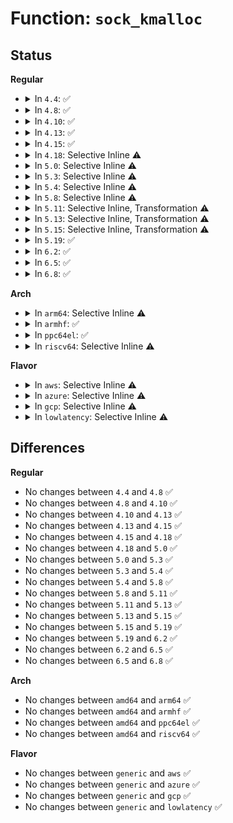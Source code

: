 # Function: <code>sock_kmalloc</code>

## Status
<b>Regular</b>
<ul>
<li>
<details>
<summary>In <code>4.4</code>: ✅</summary>

```c
void *sock_kmalloc(struct sock *sk, int size, gfp_t priority);
```

**Collision:** Unique Global

**Inline:** No

**Transformation:** False

**Instances:**

```
In net/core/sock.c (ffffffff81700a20)
Location: net/core/sock.c:1763
Inline: False
Direct callers:
  - net/socket.c:___sys_sendmsg
  - net/compat.c:cmsghdr_from_user_compat_to_kern
  - net/ipv4/igmp.c:ip_mc_join_group
  - net/ipv4/igmp.c:ip_mc_source
  - net/ipv4/igmp.c:ip_mc_source
  - net/ipv4/igmp.c:ip_mc_msfilter
  - net/ipv6/anycast.c:ipv6_sock_ac_join
  - net/ipv6/mcast.c:ipv6_sock_mc_join
  - net/ipv6/mcast.c:ip6_mc_source
  - net/ipv6/mcast.c:ip6_mc_source
  - net/ipv6/mcast.c:ip6_mc_msfilter
  - net/ipv6/exthdrs.c:ipv6_dup_options
  - net/ipv6/exthdrs.c:ipv6_renew_options
```
**Symbols:**

```
ffffffff81700a20-ffffffff81700a72: sock_kmalloc (STB_GLOBAL)
```
</details>
</li>
<li>
<details>
<summary>In <code>4.8</code>: ✅</summary>

```c
void *sock_kmalloc(struct sock *sk, int size, gfp_t priority);
```

**Collision:** Unique Global

**Inline:** No

**Transformation:** False

**Instances:**

```
In net/core/sock.c (ffffffff817673e0)
Location: net/core/sock.c:1792
Inline: False
Direct callers:
  - net/socket.c:___sys_sendmsg
  - net/compat.c:cmsghdr_from_user_compat_to_kern
  - net/ipv4/igmp.c:ip_mc_msfilter
  - net/ipv4/igmp.c:ip_mc_source
  - net/ipv4/igmp.c:ip_mc_source
  - net/ipv4/igmp.c:ip_mc_source
  - net/ipv4/igmp.c:ip_mc_join_group
  - net/ipv6/anycast.c:ipv6_sock_ac_join
  - net/ipv6/mcast.c:ip6_mc_msfilter
  - net/ipv6/mcast.c:ip6_mc_source
  - net/ipv6/mcast.c:ip6_mc_source
  - net/ipv6/mcast.c:ipv6_sock_mc_join
  - net/ipv6/exthdrs.c:ipv6_renew_options
  - net/ipv6/exthdrs.c:ipv6_dup_options
```
**Symbols:**

```
ffffffff817673e0-ffffffff81767434: sock_kmalloc (STB_GLOBAL)
```
</details>
</li>
<li>
<details>
<summary>In <code>4.10</code>: ✅</summary>

```c
void *sock_kmalloc(struct sock *sk, int size, gfp_t priority);
```

**Collision:** Unique Global

**Inline:** No

**Transformation:** False

**Instances:**

```
In net/core/sock.c (ffffffff81794400)
Location: net/core/sock.c:1790
Inline: False
Direct callers:
  - net/socket.c:___sys_sendmsg
  - net/compat.c:cmsghdr_from_user_compat_to_kern
  - net/ipv4/igmp.c:ip_mc_msfilter
  - net/ipv4/igmp.c:ip_mc_source
  - net/ipv4/igmp.c:ip_mc_source
  - net/ipv4/igmp.c:ip_mc_source
  - net/ipv4/igmp.c:ip_mc_join_group
  - net/ipv6/anycast.c:ipv6_sock_ac_join
  - net/ipv6/mcast.c:ip6_mc_msfilter
  - net/ipv6/mcast.c:ip6_mc_source
  - net/ipv6/mcast.c:ip6_mc_source
  - net/ipv6/mcast.c:ipv6_sock_mc_join
  - net/ipv6/exthdrs.c:ipv6_renew_options
  - net/ipv6/exthdrs.c:ipv6_dup_options
```
**Symbols:**

```
ffffffff81794400-ffffffff81794454: sock_kmalloc (STB_GLOBAL)
```
</details>
</li>
<li>
<details>
<summary>In <code>4.13</code>: ✅</summary>

```c
void *sock_kmalloc(struct sock *sk, int size, gfp_t priority);
```

**Collision:** Unique Global

**Inline:** No

**Transformation:** False

**Instances:**

```
In net/core/sock.c (ffffffff817b27f0)
Location: net/core/sock.c:1929
Inline: False
Direct callers:
  - net/socket.c:___sys_sendmsg
  - net/compat.c:cmsghdr_from_user_compat_to_kern
  - net/ipv4/igmp.c:ip_mc_msfilter
  - net/ipv4/igmp.c:ip_mc_source
  - net/ipv4/igmp.c:ip_mc_source
  - net/ipv4/igmp.c:ip_mc_source
  - net/ipv4/igmp.c:ip_mc_join_group
  - net/ipv6/anycast.c:ipv6_sock_ac_join
  - net/ipv6/mcast.c:ip6_mc_msfilter
  - net/ipv6/mcast.c:ip6_mc_source
  - net/ipv6/mcast.c:ip6_mc_source
  - net/ipv6/mcast.c:ipv6_sock_mc_join
  - net/ipv6/exthdrs.c:ipv6_renew_options
  - net/ipv6/exthdrs.c:ipv6_dup_options
```
**Symbols:**

```
ffffffff817b27f0-ffffffff817b2844: sock_kmalloc (STB_GLOBAL)
```
</details>
</li>
<li>
<details>
<summary>In <code>4.15</code>: ✅</summary>

```c
void *sock_kmalloc(struct sock *sk, int size, gfp_t priority);
```

**Collision:** Unique Global

**Inline:** No

**Transformation:** False

**Instances:**

```
In net/core/sock.c (ffffffff8182aa00)
Location: net/core/sock.c:1967
Inline: False
Direct callers:
  - net/socket.c:___sys_sendmsg
  - net/compat.c:cmsghdr_from_user_compat_to_kern
  - net/ipv4/igmp.c:ip_mc_msfilter
  - net/ipv4/igmp.c:ip_mc_source
  - net/ipv4/igmp.c:ip_mc_source
  - net/ipv4/igmp.c:ip_mc_source
  - net/ipv4/igmp.c:ip_mc_join_group
  - net/ipv6/anycast.c:ipv6_sock_ac_join
  - net/ipv6/mcast.c:ip6_mc_msfilter
  - net/ipv6/mcast.c:ip6_mc_source
  - net/ipv6/mcast.c:ip6_mc_source
  - net/ipv6/mcast.c:ipv6_sock_mc_join
  - net/ipv6/exthdrs.c:ipv6_renew_options
  - net/ipv6/exthdrs.c:ipv6_dup_options
```
**Symbols:**

```
ffffffff8182aa00-ffffffff8182aa54: sock_kmalloc (STB_GLOBAL)
```
</details>
</li>
<li>
<details>
<summary>In <code>4.18</code>: Selective Inline ⚠️</summary>

```c
void *sock_kmalloc(struct sock *sk, int size, gfp_t priority);
```

**Collision:** Unique Global

**Inline:** Selective

**Transformation:** False

**Instances:**

```
In net/core/sock.c (ffffffff818758d0)
Location: net/core/sock.c:1987
Inline: True
Direct callers:
  - net/socket.c:___sys_sendmsg
  - net/compat.c:cmsghdr_from_user_compat_to_kern
  - net/ipv4/igmp.c:ip_mc_msfilter
  - net/ipv4/igmp.c:ip_mc_source
  - net/ipv4/igmp.c:ip_mc_source
  - net/ipv4/igmp.c:__ip_mc_join_group
  - net/ipv6/anycast.c:ipv6_sock_ac_join
  - net/ipv6/mcast.c:ip6_mc_msfilter
  - net/ipv6/mcast.c:ip6_mc_source
  - net/ipv6/mcast.c:ip6_mc_source
  - net/ipv6/mcast.c:__ipv6_sock_mc_join
  - net/ipv6/exthdrs.c:ipv6_renew_options
  - net/ipv6/exthdrs.c:ipv6_renew_options
  - net/ipv6/exthdrs.c:ipv6_dup_options
```
**Symbols:**

```
ffffffff818758d0-ffffffff81875926: sock_kmalloc (STB_GLOBAL)
```
</details>
</li>
<li>
<details>
<summary>In <code>5.0</code>: Selective Inline ⚠️</summary>

```c
void *sock_kmalloc(struct sock *sk, int size, gfp_t priority);
```

**Collision:** Unique Global

**Inline:** Selective

**Transformation:** False

**Instances:**

```
In net/core/sock.c (ffffffff81896210)
Location: net/core/sock.c:1983
Inline: True
Direct callers:
  - net/socket.c:___sys_sendmsg
  - net/compat.c:cmsghdr_from_user_compat_to_kern
  - net/ipv4/igmp.c:ip_mc_msfilter
  - net/ipv4/igmp.c:ip_mc_source
  - net/ipv4/igmp.c:ip_mc_source
  - net/ipv4/igmp.c:__ip_mc_join_group
  - net/ipv6/anycast.c:ipv6_sock_ac_join
  - net/ipv6/mcast.c:ip6_mc_msfilter
  - net/ipv6/mcast.c:ip6_mc_source
  - net/ipv6/mcast.c:ip6_mc_source
  - net/ipv6/mcast.c:__ipv6_sock_mc_join
  - net/ipv6/exthdrs.c:ipv6_renew_options
  - net/ipv6/exthdrs.c:ipv6_renew_options
  - net/ipv6/exthdrs.c:ipv6_dup_options
```
**Symbols:**

```
ffffffff81896210-ffffffff81896266: sock_kmalloc (STB_GLOBAL)
```
</details>
</li>
<li>
<details>
<summary>In <code>5.3</code>: Selective Inline ⚠️</summary>

```c
void *sock_kmalloc(struct sock *sk, int size, gfp_t priority);
```

**Collision:** Unique Global

**Inline:** Selective

**Transformation:** False

**Instances:**

```
In net/core/sock.c (ffffffff818e2360)
Location: net/core/sock.c:2124
Inline: True
Direct callers:
  - net/socket.c:___sys_sendmsg
  - net/compat.c:cmsghdr_from_user_compat_to_kern
  - net/ipv4/igmp.c:ip_mc_msfilter
  - net/ipv4/igmp.c:ip_mc_source
  - net/ipv4/igmp.c:ip_mc_source
  - net/ipv4/igmp.c:__ip_mc_join_group
  - net/ipv6/anycast.c:ipv6_sock_ac_join
  - net/ipv6/mcast.c:ip6_mc_msfilter
  - net/ipv6/mcast.c:ip6_mc_source
  - net/ipv6/mcast.c:ip6_mc_source
  - net/ipv6/mcast.c:__ipv6_sock_mc_join
  - net/ipv6/exthdrs.c:ipv6_renew_options
  - net/ipv6/exthdrs.c:ipv6_renew_options
  - net/ipv6/exthdrs.c:ipv6_dup_options
```
**Symbols:**

```
ffffffff818e2360-ffffffff818e23af: sock_kmalloc (STB_GLOBAL)
```
</details>
</li>
<li>
<details>
<summary>In <code>5.4</code>: Selective Inline ⚠️</summary>

```c
void *sock_kmalloc(struct sock *sk, int size, gfp_t priority);
```

**Collision:** Unique Global

**Inline:** Selective

**Transformation:** False

**Instances:**

```
In net/core/sock.c (ffffffff81914510)
Location: net/core/sock.c:2139
Inline: True
Direct callers:
  - net/socket.c:____sys_sendmsg
  - net/compat.c:cmsghdr_from_user_compat_to_kern
  - net/ipv4/igmp.c:ip_mc_msfilter
  - net/ipv4/igmp.c:ip_mc_source
  - net/ipv4/igmp.c:ip_mc_source
  - net/ipv4/igmp.c:__ip_mc_join_group
  - net/ipv6/anycast.c:ipv6_sock_ac_join
  - net/ipv6/mcast.c:ip6_mc_msfilter
  - net/ipv6/mcast.c:ip6_mc_source
  - net/ipv6/mcast.c:ip6_mc_source
  - net/ipv6/mcast.c:__ipv6_sock_mc_join
  - net/ipv6/exthdrs.c:ipv6_renew_options
  - net/ipv6/exthdrs.c:ipv6_renew_options
  - net/ipv6/exthdrs.c:ipv6_dup_options
```
**Symbols:**

```
ffffffff81914510-ffffffff8191455f: sock_kmalloc (STB_GLOBAL)
```
</details>
</li>
<li>
<details>
<summary>In <code>5.8</code>: Selective Inline ⚠️</summary>

```c
void *sock_kmalloc(struct sock *sk, int size, gfp_t priority);
```

**Collision:** Unique Global

**Inline:** Selective

**Transformation:** False

**Instances:**

```
In net/core/sock.c (ffffffff819e4720)
Location: net/core/sock.c:2248
Inline: True
Direct callers:
  - net/socket.c:____sys_sendmsg
  - net/compat.c:cmsghdr_from_user_compat_to_kern
  - net/ipv4/tcp_ipv4.c:tcp_md5_do_add
  - net/ipv4/igmp.c:ip_mc_msfilter
  - net/ipv4/igmp.c:ip_mc_source
  - net/ipv4/igmp.c:ip_mc_source
  - net/ipv4/igmp.c:__ip_mc_join_group
  - net/ipv6/anycast.c:ipv6_sock_ac_join
  - net/ipv6/mcast.c:ip6_mc_msfilter
  - net/ipv6/mcast.c:ip6_mc_source
  - net/ipv6/mcast.c:ip6_mc_source
  - net/ipv6/mcast.c:__ipv6_sock_mc_join
  - net/ipv6/exthdrs.c:ipv6_renew_options
  - net/ipv6/exthdrs.c:ipv6_renew_options
  - net/ipv6/exthdrs.c:ipv6_dup_options
```
**Symbols:**

```
ffffffff819e4720-ffffffff819e476f: sock_kmalloc (STB_GLOBAL)
```
</details>
</li>
<li>
<details>
<summary>In <code>5.11</code>: Selective Inline, Transformation ⚠️</summary>

```c
void *sock_kmalloc(struct sock *sk, int size, gfp_t priority);
```

**Collision:** Unique Global

**Inline:** Selective

**Transformation:** True

**Instances:**

```
In net/core/sock.c (ffffffff819e3f90)
Location: net/core/sock.c:2240
Inline: True
Direct callers:
  - net/socket.c:____sys_sendmsg
  - net/compat.c:cmsghdr_from_user_compat_to_kern
  - net/ipv4/tcp_ipv4.c:tcp_md5_do_add
  - net/ipv4/igmp.c:ip_mc_msfilter
  - net/ipv4/igmp.c:ip_mc_source
  - net/ipv4/igmp.c:ip_mc_source
  - net/ipv4/igmp.c:__ip_mc_join_group
  - net/ipv6/anycast.c:ipv6_sock_ac_join
  - net/ipv6/mcast.c:ip6_mc_msfilter
  - net/ipv6/mcast.c:ip6_mc_source
  - net/ipv6/mcast.c:ip6_mc_source
  - net/ipv6/mcast.c:__ipv6_sock_mc_join
  - net/ipv6/exthdrs.c:ipv6_renew_options
  - net/ipv6/exthdrs.c:ipv6_renew_options
  - net/ipv6/exthdrs.c:ipv6_dup_options
```
**Symbols:**

```
ffffffff819e3f90-ffffffff819e3fc7: sock_kmalloc.part.0 (STB_LOCAL)
ffffffff819e3fd0-ffffffff819e3ffc: sock_kmalloc (STB_GLOBAL)
```
</details>
</li>
<li>
<details>
<summary>In <code>5.13</code>: Selective Inline, Transformation ⚠️</summary>

```c
void *sock_kmalloc(struct sock *sk, int size, gfp_t priority);
```

**Collision:** Unique Global

**Inline:** Selective

**Transformation:** True

**Instances:**

```
In net/core/sock.c (ffffffff819ca020)
Location: net/core/sock.c:2263
Inline: True
Direct callers:
  - net/socket.c:____sys_sendmsg
  - net/compat.c:cmsghdr_from_user_compat_to_kern
  - net/ipv4/tcp_ipv4.c:tcp_md5_do_add
  - net/ipv4/igmp.c:ip_mc_msfilter
  - net/ipv4/igmp.c:ip_mc_source
  - net/ipv4/igmp.c:ip_mc_source
  - net/ipv4/igmp.c:__ip_mc_join_group
  - net/ipv6/anycast.c:ipv6_sock_ac_join
  - net/ipv6/mcast.c:ip6_mc_msfilter
  - net/ipv6/mcast.c:ip6_mc_source
  - net/ipv6/mcast.c:ip6_mc_source
  - net/ipv6/mcast.c:__ipv6_sock_mc_join
  - net/ipv6/exthdrs.c:ipv6_renew_options
  - net/ipv6/exthdrs.c:ipv6_renew_options
  - net/ipv6/exthdrs.c:ipv6_dup_options
```
**Symbols:**

```
ffffffff819ca020-ffffffff819ca057: sock_kmalloc.part.0 (STB_LOCAL)
ffffffff819ca060-ffffffff819ca08c: sock_kmalloc (STB_GLOBAL)
```
</details>
</li>
<li>
<details>
<summary>In <code>5.15</code>: Selective Inline, Transformation ⚠️</summary>

```c
void *sock_kmalloc(struct sock *sk, int size, gfp_t priority);
```

**Collision:** Unique Global

**Inline:** Selective

**Transformation:** True

**Instances:**

```
In net/core/sock.c (ffffffff81a79560)
Location: net/core/sock.c:2387
Inline: True
Direct callers:
  - net/socket.c:____sys_sendmsg
  - net/compat.c:cmsghdr_from_user_compat_to_kern
  - net/ipv4/tcp_ipv4.c:tcp_md5_do_add
  - net/ipv4/igmp.c:ip_mc_msfilter
  - net/ipv4/igmp.c:ip_mc_source
  - net/ipv4/igmp.c:ip_mc_source
  - net/ipv4/igmp.c:__ip_mc_join_group
  - net/ipv6/anycast.c:ipv6_sock_ac_join
  - net/ipv6/mcast.c:ip6_mc_msfilter
  - net/ipv6/mcast.c:ip6_mc_source
  - net/ipv6/mcast.c:ip6_mc_source
  - net/ipv6/mcast.c:__ipv6_sock_mc_join
  - net/ipv6/exthdrs.c:ipv6_renew_options
  - net/ipv6/exthdrs.c:ipv6_renew_options
  - net/ipv6/exthdrs.c:ipv6_dup_options
```
**Symbols:**

```
ffffffff81a79560-ffffffff81a79597: sock_kmalloc.part.0 (STB_LOCAL)
ffffffff81a795a0-ffffffff81a795cc: sock_kmalloc (STB_GLOBAL)
```
</details>
</li>
<li>
<details>
<summary>In <code>5.19</code>: ✅</summary>

```c
void *sock_kmalloc(struct sock *sk, int size, gfp_t priority);
```

**Collision:** Unique Global

**Inline:** No

**Transformation:** False

**Instances:**

```
In net/core/sock.c (ffffffff81bec240)
Location: net/core/sock.c:2554
Inline: False
Direct callers:
  - net/socket.c:____sys_sendmsg
  - net/compat.c:cmsghdr_from_user_compat_to_kern
  - net/ipv4/tcp_ipv4.c:tcp_md5_do_add
  - net/ipv4/igmp.c:ip_mc_msfilter
  - net/ipv4/igmp.c:ip_mc_source
  - net/ipv4/igmp.c:__ip_mc_join_group
  - net/ipv6/anycast.c:ipv6_sock_ac_join
  - net/ipv6/mcast.c:ip6_mc_msfilter
  - net/ipv6/mcast.c:ip6_mc_source
  - net/ipv6/mcast.c:ip6_mc_source
  - net/ipv6/mcast.c:__ipv6_sock_mc_join
  - net/ipv6/exthdrs.c:ipv6_renew_options
  - net/ipv6/exthdrs.c:ipv6_renew_options
  - net/ipv6/exthdrs.c:ipv6_dup_options
  - net/mptcp/pm_userspace.c:mptcp_userspace_pm_append_new_local_addr
```
**Symbols:**

```
ffffffff81bec240-ffffffff81bec2aa: sock_kmalloc (STB_GLOBAL)
```
</details>
</li>
<li>
<details>
<summary>In <code>6.2</code>: ✅</summary>

```c
void *sock_kmalloc(struct sock *sk, int size, gfp_t priority);
```

**Collision:** Unique Global

**Inline:** No

**Transformation:** False

**Instances:**

```
In net/core/sock.c (ffffffff81d98c80)
Location: net/core/sock.c:2633
Inline: False
Direct callers:
  - net/socket.c:____sys_sendmsg
  - net/compat.c:cmsghdr_from_user_compat_to_kern
  - net/ipv4/tcp_ipv4.c:__tcp_md5_do_add
  - net/ipv4/igmp.c:ip_mc_msfilter
  - net/ipv4/igmp.c:ip_mc_source
  - net/ipv4/igmp.c:__ip_mc_join_group
  - net/ipv6/anycast.c:ipv6_sock_ac_join
  - net/ipv6/ipv6_sockglue.c:do_ipv6_setsockopt
  - net/ipv6/mcast.c:ip6_mc_msfilter
  - net/ipv6/mcast.c:ip6_mc_source
  - net/ipv6/mcast.c:ip6_mc_source
  - net/ipv6/mcast.c:__ipv6_sock_mc_join
  - net/ipv6/exthdrs.c:ipv6_renew_options
  - net/ipv6/exthdrs.c:ipv6_renew_options
  - net/ipv6/exthdrs.c:ipv6_dup_options
  - net/mptcp/pm_userspace.c:mptcp_userspace_pm_append_new_local_addr
```
**Symbols:**

```
ffffffff81d98c80-ffffffff81d98cf9: sock_kmalloc (STB_GLOBAL)
```
</details>
</li>
<li>
<details>
<summary>In <code>6.5</code>: ✅</summary>

```c
void *sock_kmalloc(struct sock *sk, int size, gfp_t priority);
```

**Collision:** Unique Global

**Inline:** No

**Transformation:** False

**Instances:**

```
In net/core/sock.c (ffffffff81e07020)
Location: net/core/sock.c:2693
Inline: False
Direct callers:
  - net/socket.c:____sys_sendmsg
  - net/compat.c:cmsghdr_from_user_compat_to_kern
  - net/ipv4/tcp_ipv4.c:__tcp_md5_do_add
  - net/ipv4/igmp.c:ip_mc_msfilter
  - net/ipv4/igmp.c:ip_mc_source
  - net/ipv4/igmp.c:__ip_mc_join_group
  - net/ipv6/anycast.c:ipv6_sock_ac_join
  - net/ipv6/ipv6_sockglue.c:do_ipv6_setsockopt
  - net/ipv6/mcast.c:ip6_mc_msfilter
  - net/ipv6/mcast.c:ip6_mc_source
  - net/ipv6/mcast.c:__ipv6_sock_mc_join
  - net/ipv6/exthdrs.c:ipv6_renew_options
  - net/ipv6/exthdrs.c:ipv6_renew_options
  - net/ipv6/exthdrs.c:ipv6_dup_options
  - net/mptcp/pm_userspace.c:mptcp_userspace_pm_append_new_local_addr
```
**Symbols:**

```
ffffffff81e07020-ffffffff81e0707b: sock_kmalloc (STB_GLOBAL)
```
</details>
</li>
<li>
<details>
<summary>In <code>6.8</code>: ✅</summary>

```c
void *sock_kmalloc(struct sock *sk, int size, gfp_t priority);
```

**Collision:** Unique Global

**Inline:** No

**Transformation:** False

**Instances:**

```
In net/core/sock.c (ffffffff81ec3880)
Location: net/core/sock.c:2673
Inline: False
Direct callers:
  - net/socket.c:____sys_sendmsg
  - net/compat.c:cmsghdr_from_user_compat_to_kern
  - net/ipv4/tcp_ipv4.c:__tcp_md5_do_add
  - net/ipv4/igmp.c:ip_mc_msfilter
  - net/ipv4/igmp.c:ip_mc_source
  - net/ipv4/igmp.c:__ip_mc_join_group
  - net/ipv4/tcp_ao.c:tcp_ao_add_cmd
  - net/ipv4/tcp_ao.c:tcp_ao_copy_all_matching
  - net/ipv6/anycast.c:ipv6_sock_ac_join
  - net/ipv6/ipv6_sockglue.c:do_ipv6_setsockopt
  - net/ipv6/mcast.c:ip6_mc_msfilter
  - net/ipv6/mcast.c:ip6_mc_source
  - net/ipv6/mcast.c:__ipv6_sock_mc_join
  - net/ipv6/exthdrs.c:ipv6_renew_options
  - net/ipv6/exthdrs.c:ipv6_renew_options
  - net/ipv6/exthdrs.c:ipv6_dup_options
  - net/mptcp/protocol.c:mptcp_copy_ip_options
  - net/mptcp/pm_userspace.c:mptcp_userspace_pm_append_new_local_addr
```
**Symbols:**

```
ffffffff81ec3880-ffffffff81ec38e2: sock_kmalloc (STB_GLOBAL)
```
</details>
</li>
</ul>
<b>Arch</b>
<ul>
<li>
<details>
<summary>In <code>arm64</code>: Selective Inline ⚠️</summary>

```c
void *sock_kmalloc(struct sock *sk, int size, gfp_t priority);
```

**Collision:** Unique Global

**Inline:** Selective

**Transformation:** False

**Instances:**

```
In net/core/sock.c (ffff800010bac230)
Location: net/core/sock.c:2139
Inline: True
Direct callers:
  - net/socket.c:____sys_sendmsg
  - net/compat.c:cmsghdr_from_user_compat_to_kern
  - net/ipv4/igmp.c:ip_mc_msfilter
  - net/ipv4/igmp.c:ip_mc_source
  - net/ipv4/igmp.c:ip_mc_source
  - net/ipv4/igmp.c:__ip_mc_join_group
  - net/ipv6/anycast.c:ipv6_sock_ac_join
  - net/ipv6/mcast.c:ip6_mc_msfilter
  - net/ipv6/mcast.c:ip6_mc_source
  - net/ipv6/mcast.c:ip6_mc_source
  - net/ipv6/mcast.c:__ipv6_sock_mc_join
  - net/ipv6/exthdrs.c:ipv6_renew_options
  - net/ipv6/exthdrs.c:ipv6_dup_options
```
**Symbols:**

```
ffff800010bac230-ffff800010bac2ec: sock_kmalloc (STB_GLOBAL)
```
</details>
</li>
<li>
<details>
<summary>In <code>armhf</code>: ✅</summary>

```c
void *sock_kmalloc(struct sock *sk, int size, gfp_t priority);
```

**Collision:** Unique Global

**Inline:** No

**Transformation:** False

**Instances:**

```
In net/core/sock.c (c0ccae4c)
Location: net/core/sock.c:2139
Inline: False
Direct callers:
  - net/socket.c:____sys_sendmsg
  - net/ipv4/igmp.c:ip_mc_msfilter
  - net/ipv4/igmp.c:ip_mc_source
  - net/ipv4/igmp.c:ip_mc_source
  - net/ipv4/igmp.c:__ip_mc_join_group
  - net/ipv6/anycast.c:ipv6_sock_ac_join
  - net/ipv6/mcast.c:ip6_mc_msfilter
  - net/ipv6/mcast.c:ip6_mc_source
  - net/ipv6/mcast.c:ip6_mc_source
  - net/ipv6/mcast.c:__ipv6_sock_mc_join
  - net/ipv6/exthdrs.c:ipv6_renew_options
  - net/ipv6/exthdrs.c:ipv6_renew_options
  - net/ipv6/exthdrs.c:ipv6_dup_options
```
**Symbols:**

```
c0ccae4c-c0ccaee0: sock_kmalloc (STB_GLOBAL)
```
</details>
</li>
<li>
<details>
<summary>In <code>ppc64el</code>: ✅</summary>

```c
void *sock_kmalloc(struct sock *sk, int size, gfp_t priority);
```

**Collision:** Unique Global

**Inline:** No

**Transformation:** False

**Instances:**

```
In net/core/sock.c (c000000000c82960)
Location: net/core/sock.c:2139
Inline: False
Direct callers:
  - net/socket.c:____sys_sendmsg
  - net/compat.c:cmsghdr_from_user_compat_to_kern
  - net/ipv4/igmp.c:ip_mc_msfilter
  - net/ipv4/igmp.c:ip_mc_source
  - net/ipv4/igmp.c:ip_mc_source
  - net/ipv4/igmp.c:__ip_mc_join_group
  - net/ipv6/anycast.c:ipv6_sock_ac_join
  - net/ipv6/mcast.c:ip6_mc_msfilter
  - net/ipv6/mcast.c:ip6_mc_source
  - net/ipv6/mcast.c:ip6_mc_source
  - net/ipv6/mcast.c:__ipv6_sock_mc_join
  - net/ipv6/exthdrs.c:ipv6_renew_options
  - net/ipv6/exthdrs.c:ipv6_dup_options
```
**Symbols:**

```
c000000000c82960-c000000000c82a48: sock_kmalloc (STB_GLOBAL)
```
</details>
</li>
<li>
<details>
<summary>In <code>riscv64</code>: Selective Inline ⚠️</summary>

```c
void *sock_kmalloc(struct sock *sk, int size, gfp_t priority);
```

**Collision:** Unique Global

**Inline:** Selective

**Transformation:** False

**Instances:**

```
In net/core/sock.c (ffffffe00073dbe8)
Location: net/core/sock.c:2139
Inline: True
Direct callers:
  - net/socket.c:____sys_sendmsg
  - net/ipv4/igmp.c:ip_mc_msfilter
  - net/ipv4/igmp.c:ip_mc_source
  - net/ipv4/igmp.c:ip_mc_source
  - net/ipv4/igmp.c:__ip_mc_join_group
  - net/ipv6/anycast.c:ipv6_sock_ac_join
  - net/ipv6/mcast.c:ip6_mc_msfilter
  - net/ipv6/mcast.c:ip6_mc_source
  - net/ipv6/mcast.c:ip6_mc_source
  - net/ipv6/mcast.c:__ipv6_sock_mc_join
  - net/ipv6/exthdrs.c:ipv6_renew_options
  - net/ipv6/exthdrs.c:ipv6_dup_options
```
**Symbols:**

```
ffffffe00073dbe8-ffffffe00073dc52: sock_kmalloc (STB_GLOBAL)
```
</details>
</li>
</ul>
<b>Flavor</b>
<ul>
<li>
<details>
<summary>In <code>aws</code>: Selective Inline ⚠️</summary>

```c
void *sock_kmalloc(struct sock *sk, int size, gfp_t priority);
```

**Collision:** Unique Global

**Inline:** Selective

**Transformation:** False

**Instances:**

```
In net/core/sock.c (ffffffff818b4510)
Location: net/core/sock.c:2139
Inline: True
Direct callers:
  - net/socket.c:____sys_sendmsg
  - net/compat.c:cmsghdr_from_user_compat_to_kern
  - net/ipv4/igmp.c:ip_mc_msfilter
  - net/ipv4/igmp.c:ip_mc_source
  - net/ipv4/igmp.c:ip_mc_source
  - net/ipv4/igmp.c:__ip_mc_join_group
  - net/ipv6/anycast.c:ipv6_sock_ac_join
  - net/ipv6/mcast.c:ip6_mc_msfilter
  - net/ipv6/mcast.c:ip6_mc_source
  - net/ipv6/mcast.c:ip6_mc_source
  - net/ipv6/mcast.c:__ipv6_sock_mc_join
  - net/ipv6/exthdrs.c:ipv6_renew_options
  - net/ipv6/exthdrs.c:ipv6_renew_options
  - net/ipv6/exthdrs.c:ipv6_dup_options
```
**Symbols:**

```
ffffffff818b4510-ffffffff818b455f: sock_kmalloc (STB_GLOBAL)
```
</details>
</li>
<li>
<details>
<summary>In <code>azure</code>: Selective Inline ⚠️</summary>

```c
void *sock_kmalloc(struct sock *sk, int size, gfp_t priority);
```

**Collision:** Unique Global

**Inline:** Selective

**Transformation:** False

**Instances:**

```
In net/core/sock.c (ffffffff8186e460)
Location: net/core/sock.c:2139
Inline: True
Direct callers:
  - net/socket.c:____sys_sendmsg
  - net/compat.c:cmsghdr_from_user_compat_to_kern
  - net/ipv4/igmp.c:ip_mc_msfilter
  - net/ipv4/igmp.c:ip_mc_source
  - net/ipv4/igmp.c:ip_mc_source
  - net/ipv4/igmp.c:__ip_mc_join_group
  - net/ipv6/anycast.c:ipv6_sock_ac_join
  - net/ipv6/mcast.c:ip6_mc_msfilter
  - net/ipv6/mcast.c:ip6_mc_source
  - net/ipv6/mcast.c:ip6_mc_source
  - net/ipv6/mcast.c:__ipv6_sock_mc_join
  - net/ipv6/exthdrs.c:ipv6_renew_options
  - net/ipv6/exthdrs.c:ipv6_renew_options
  - net/ipv6/exthdrs.c:ipv6_dup_options
```
**Symbols:**

```
ffffffff8186e460-ffffffff8186e4af: sock_kmalloc (STB_GLOBAL)
```
</details>
</li>
<li>
<details>
<summary>In <code>gcp</code>: Selective Inline ⚠️</summary>

```c
void *sock_kmalloc(struct sock *sk, int size, gfp_t priority);
```

**Collision:** Unique Global

**Inline:** Selective

**Transformation:** False

**Instances:**

```
In net/core/sock.c (ffffffff81905510)
Location: net/core/sock.c:2139
Inline: True
Direct callers:
  - net/socket.c:____sys_sendmsg
  - net/compat.c:cmsghdr_from_user_compat_to_kern
  - net/ipv4/igmp.c:ip_mc_msfilter
  - net/ipv4/igmp.c:ip_mc_source
  - net/ipv4/igmp.c:ip_mc_source
  - net/ipv4/igmp.c:__ip_mc_join_group
  - net/ipv6/anycast.c:ipv6_sock_ac_join
  - net/ipv6/mcast.c:ip6_mc_msfilter
  - net/ipv6/mcast.c:ip6_mc_source
  - net/ipv6/mcast.c:ip6_mc_source
  - net/ipv6/mcast.c:__ipv6_sock_mc_join
  - net/ipv6/exthdrs.c:ipv6_renew_options
  - net/ipv6/exthdrs.c:ipv6_renew_options
  - net/ipv6/exthdrs.c:ipv6_dup_options
```
**Symbols:**

```
ffffffff81905510-ffffffff8190555f: sock_kmalloc (STB_GLOBAL)
```
</details>
</li>
<li>
<details>
<summary>In <code>lowlatency</code>: Selective Inline ⚠️</summary>

```c
void *sock_kmalloc(struct sock *sk, int size, gfp_t priority);
```

**Collision:** Unique Global

**Inline:** Selective

**Transformation:** False

**Instances:**

```
In net/core/sock.c (ffffffff81926520)
Location: net/core/sock.c:2139
Inline: True
Direct callers:
  - net/socket.c:____sys_sendmsg
  - net/compat.c:cmsghdr_from_user_compat_to_kern
  - net/ipv4/igmp.c:ip_mc_msfilter
  - net/ipv4/igmp.c:ip_mc_source
  - net/ipv4/igmp.c:ip_mc_source
  - net/ipv4/igmp.c:__ip_mc_join_group
  - net/ipv6/anycast.c:ipv6_sock_ac_join
  - net/ipv6/mcast.c:ip6_mc_msfilter
  - net/ipv6/mcast.c:ip6_mc_source
  - net/ipv6/mcast.c:ip6_mc_source
  - net/ipv6/mcast.c:__ipv6_sock_mc_join
  - net/ipv6/exthdrs.c:ipv6_renew_options
  - net/ipv6/exthdrs.c:ipv6_renew_options
  - net/ipv6/exthdrs.c:ipv6_dup_options
```
**Symbols:**

```
ffffffff81926520-ffffffff8192656f: sock_kmalloc (STB_GLOBAL)
```
</details>
</li>
</ul>

## Differences
<b>Regular</b>
<ul>
<li>
No changes between <code>4.4</code> and <code>4.8</code> ✅
</li>
<li>
No changes between <code>4.8</code> and <code>4.10</code> ✅
</li>
<li>
No changes between <code>4.10</code> and <code>4.13</code> ✅
</li>
<li>
No changes between <code>4.13</code> and <code>4.15</code> ✅
</li>
<li>
No changes between <code>4.15</code> and <code>4.18</code> ✅
</li>
<li>
No changes between <code>4.18</code> and <code>5.0</code> ✅
</li>
<li>
No changes between <code>5.0</code> and <code>5.3</code> ✅
</li>
<li>
No changes between <code>5.3</code> and <code>5.4</code> ✅
</li>
<li>
No changes between <code>5.4</code> and <code>5.8</code> ✅
</li>
<li>
No changes between <code>5.8</code> and <code>5.11</code> ✅
</li>
<li>
No changes between <code>5.11</code> and <code>5.13</code> ✅
</li>
<li>
No changes between <code>5.13</code> and <code>5.15</code> ✅
</li>
<li>
No changes between <code>5.15</code> and <code>5.19</code> ✅
</li>
<li>
No changes between <code>5.19</code> and <code>6.2</code> ✅
</li>
<li>
No changes between <code>6.2</code> and <code>6.5</code> ✅
</li>
<li>
No changes between <code>6.5</code> and <code>6.8</code> ✅
</li>
</ul>
<b>Arch</b>
<ul>
<li>
No changes between <code>amd64</code> and <code>arm64</code> ✅
</li>
<li>
No changes between <code>amd64</code> and <code>armhf</code> ✅
</li>
<li>
No changes between <code>amd64</code> and <code>ppc64el</code> ✅
</li>
<li>
No changes between <code>amd64</code> and <code>riscv64</code> ✅
</li>
</ul>
<b>Flavor</b>
<ul>
<li>
No changes between <code>generic</code> and <code>aws</code> ✅
</li>
<li>
No changes between <code>generic</code> and <code>azure</code> ✅
</li>
<li>
No changes between <code>generic</code> and <code>gcp</code> ✅
</li>
<li>
No changes between <code>generic</code> and <code>lowlatency</code> ✅
</li>
</ul>
